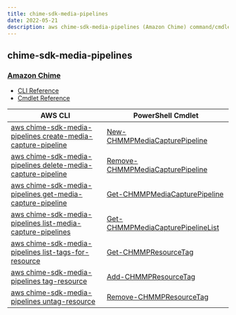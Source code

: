 ```yaml
---
title: chime-sdk-media-pipelines
date: 2022-05-21
description: aws chime-sdk-media-pipelines (Amazon Chime) command/cmdlet list.
---
```


## chime-sdk-media-pipelines

### [Amazon Chime](https://aws.amazon.com/chime/)

* [CLI Reference](https://docs.aws.amazon.com/cli/latest/reference/chime-sdk-media-pipelines/index.html)
* [Cmdlet Reference](https://docs.aws.amazon.com/powershell/latest/reference/items/ChimeSDKMediaPipelines_cmdlets.html)

|AWS CLI|PowerShell Cmdlet|
|----|----|
|[aws chime-sdk-media-pipelines create-media-capture-pipeline](https://docs.aws.amazon.com/cli/latest/reference/chime-sdk-media-pipelines/create-media-capture-pipeline.html)|[New-CHMMPMediaCapturePipeline](https://docs.aws.amazon.com/powershell/latest/reference/items/New-CHMMPMediaCapturePipeline.html)|
|[aws chime-sdk-media-pipelines delete-media-capture-pipeline](https://docs.aws.amazon.com/cli/latest/reference/chime-sdk-media-pipelines/delete-media-capture-pipeline.html)|[Remove-CHMMPMediaCapturePipeline](https://docs.aws.amazon.com/powershell/latest/reference/items/Remove-CHMMPMediaCapturePipeline.html)|
|[aws chime-sdk-media-pipelines get-media-capture-pipeline](https://docs.aws.amazon.com/cli/latest/reference/chime-sdk-media-pipelines/get-media-capture-pipeline.html)|[Get-CHMMPMediaCapturePipeline](https://docs.aws.amazon.com/powershell/latest/reference/items/Get-CHMMPMediaCapturePipeline.html)|
|[aws chime-sdk-media-pipelines list-media-capture-pipelines](https://docs.aws.amazon.com/cli/latest/reference/chime-sdk-media-pipelines/list-media-capture-pipelines.html)|[Get-CHMMPMediaCapturePipelineList](https://docs.aws.amazon.com/powershell/latest/reference/items/Get-CHMMPMediaCapturePipelineList.html)|
|[aws chime-sdk-media-pipelines list-tags-for-resource](https://docs.aws.amazon.com/cli/latest/reference/chime-sdk-media-pipelines/list-tags-for-resource.html)|[Get-CHMMPResourceTag](https://docs.aws.amazon.com/powershell/latest/reference/items/Get-CHMMPResourceTag.html)|
|[aws chime-sdk-media-pipelines tag-resource](https://docs.aws.amazon.com/cli/latest/reference/chime-sdk-media-pipelines/tag-resource.html)|[Add-CHMMPResourceTag](https://docs.aws.amazon.com/powershell/latest/reference/items/Add-CHMMPResourceTag.html)|
|[aws chime-sdk-media-pipelines untag-resource](https://docs.aws.amazon.com/cli/latest/reference/chime-sdk-media-pipelines/untag-resource.html)|[Remove-CHMMPResourceTag](https://docs.aws.amazon.com/powershell/latest/reference/items/Remove-CHMMPResourceTag.html)|

